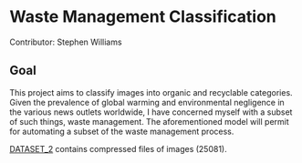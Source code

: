 # Waste Management Classification

Contributor: Stephen Williams

## Goal 
This project aims to classify images into organic and recyclable categories.  Given the prevalence of global warming and environmental negligence in the various news outlets worldwide, I have concerned myself with a subset of such things, waste management.  The aforementioned model will permit for automating a subset of the waste management process.


[DATASET_2](https://github.com/smw150430/Waste-Management-Classification/tree/master/DATASET_2) contains compressed files of images (25081).